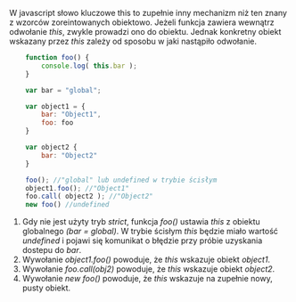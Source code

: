 W javascript słowo kluczowe this to zupełnie inny mechanizm niż ten znany z wzorców zoreintowanych obiektowo.
Jeżeli funkcja zawiera wewnątrz odwołanie *this*, zwykle prowadzi ono do obiektu. Jednak konkretny obiekt wskazany przez *this* zależy od sposobu w jaki nastąpiło odwołanie.

```javascript
    function foo() {
        console.log( this.bar );
    }

    var bar = "global";

    var object1 = {
        bar: "Object1",
        foo: foo
    }

    var object2 {
        bar: "Object2"
    }

    foo(); //"global" lub undefined w trybie ścisłym
    object1.foo(); //"Object1"
    foo.call( object2 ); //"Object2"
    new foo() //undefined
```

1. Gdy nie jest użyty tryb *strict*, funkcja *foo()* ustawia *this* z obiektu globalnego *(bar = global)*.
W trybie ścisłym *this* będzie miało wartość *undefined* i pojawi się komunikat
o błędzie przy próbie uzyskania dostepu do *bar*.
2. Wywołanie *object1.foo()* powoduje, że *this* wskazuje obiekt *object1*.
3. Wywołanie *foo.call(obj2)* powoduje, że *this* wskazuje obiekt *object2*.
4. Wywołanie *new foo()* powoduje, że *this* wskazuje na zupełnie nowy, pusty obiekt.
